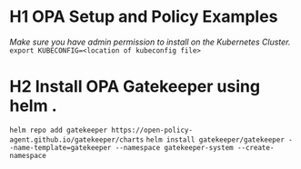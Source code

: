 
# H1 OPA Setup and Policy Examples 


*Make sure you have admin permission to install on the Kubernetes Cluster.*
`export KUBECONFIG=<location of kubeconfig file>`

# H2 Install OPA Gatekeeper using helm .

`helm repo add gatekeeper https://open-policy-agent.github.io/gatekeeper/charts`
`helm install gatekeeper/gatekeeper --name-template=gatekeeper --namespace gatekeeper-system --create-namespace`

